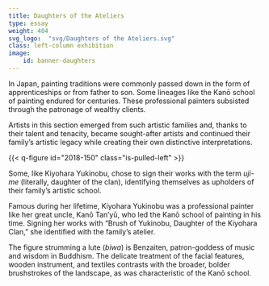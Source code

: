 ```yaml
---
title: Daughters of the Ateliers
type: essay
weight: 404
svg_logo:  "svg/Daughters of the Ateliers.svg"
class: left-column exhibition
image: 
    id: banner-daughters
---
```


In Japan, painting traditions were commonly passed down in the form of apprenticeships or from father to son. Some lineages like the Kanō school of painting endured for centuries. These professional painters subsisted through the patronage of wealthy clients.

Artists in this section emerged from such artistic families and, thanks to their talent and tenacity, became sought-after artists and continued their family’s artistic legacy while creating their own distinctive interpretations.

{{< q-figure id="2018-150" class="is-pulled-left" >}}

Some, like Kiyohara Yukinobu, chose to sign their works with the term *uji-me* (literally, daughter of the clan), identifying themselves as upholders of their family’s artistic school.

Famous during her lifetime, Kiyohara Yukinobu was a professional painter like her great uncle, Kanō Tan’yū, who led the Kanō school of painting in his time. Signing her works with “Brush of Yukinobu, Daughter of the Kiyohara Clan,” she identified with the family’s atelier.

The figure strumming a lute (*biwa*) is Benzaiten, patron-goddess of music and wisdom in Buddhism. The delicate treatment of the facial features, wooden instrument, and textiles contrasts with the broader, bolder brushstrokes of the landscape, as was characteristic of the Kanō school.

